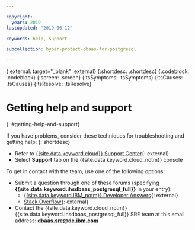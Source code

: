 ```yaml
---

copyright:
  years: 2019
lastupdated: "2019-06-12"

keywords: help, support

subcollection: hyper-protect-dbaas-for-postgresql

---
```

{:external: target="_blank" .external}
{:shortdesc: .shortdesc}
{:codeblock: .codeblock}
{:screen: .screen}
{:tsSymptoms: .tsSymptoms}
{:tsCauses: .tsCauses}
{:tsResolve: .tsResolve}


# Getting help and support
{: #getting-help-and-support}

If you have problems, consider these techniques for troubleshooting and getting help:
{: shortdesc}

* Refer to [{{site.data.keyword.cloud}} Support Center](https://cloud.ibm.com/unifiedsupport/supportcenter){: external}
* Select **Support** tab on the {{site.data.keyword.cloud_notm}} console

To get in contact with the team, use one of the following options:

* Submit a question through one of these forums (specifying **{{site.data.keyword.ihsdbaas_postgresql_full}}** in your entry):
  * [{{site.data.keyword.IBM_notm}} Developer Answers](https://developer.ibm.com/answers/index.html){: external}
  * [Stack Overflow](https://stackoverflow.com/){: external}
* Contact the {{site.data.keyword.cloud_notm}} {{site.data.keyword.ihsdbaas_postgresql_full}} SRE team at this email address: **dbaas.sre@de.ibm.com**   	

